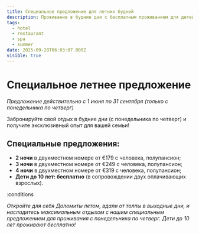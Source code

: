 ```yaml
---
title: Специальное предложение для летних будней
description: Проживание в будние дни с бесплатным проживанием для детей!
tags:
  - hotel
  - restaurant
  - spa
  - summer
date: 2025-09-28T06:03:07.000Z
visible: true
---
```


# Специальное летнее предложение

*Предложение действительно с 1 июня по 31 сентября (только с понедельника по четверг)*

Забронируйте свой отдых в будние дни (с понедельника по четверг) и получите эксклюзивный опыт для вашей семьи!

## Специальные предложения:

- **2 ночи** в двухместном номере от €179 с человека, полупансион;
- **3 ночи** в двухместном номере от €249 с человека, полупансион;
- **4 ночи** в двухместном номере от €319 с человека, полупансион;
- **Дети до 10 лет: бесплатно** (в сопровождении двух оплачивающих взрослых).

:conditions

*Откройте для себя Доломиты летом, вдали от толпы в выходные дни, и насладитесь максимальным отдыхом с нашим специальным предложением для проживания с понедельника по четверг. Дети до 10 лет проживают бесплатно!*
